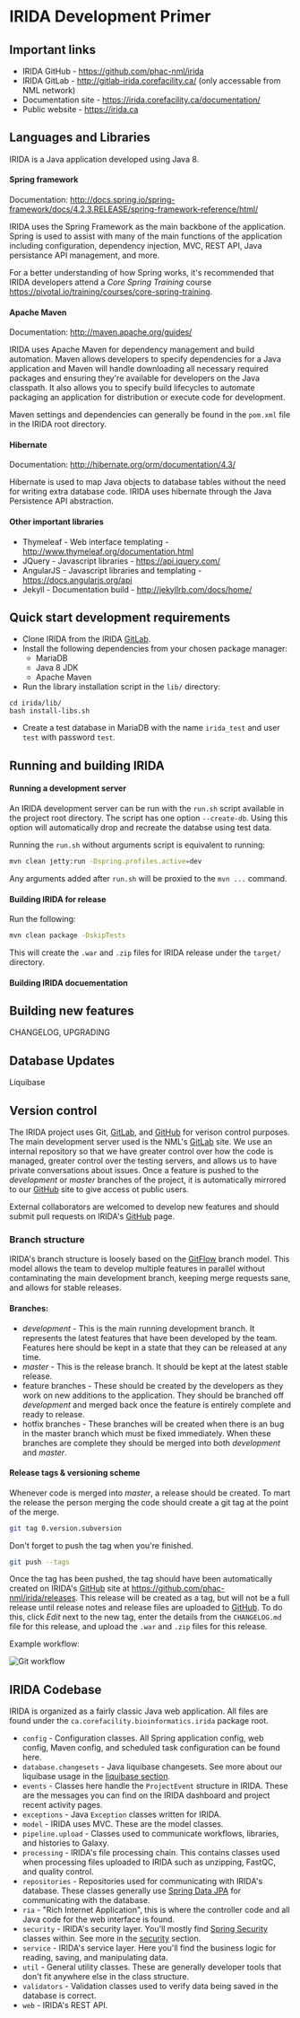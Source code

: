 IRIDA Development Primer
========================

Important links
---------------
* IRIDA GitHub - https://github.com/phac-nml/irida
* IRIDA GitLab - http://gitlab-irida.corefacility.ca/ (only accessable from NML network)
* Documentation site - https://irida.corefacility.ca/documentation/
* Public website - https://irida.ca

Languages and Libraries
-----------------------

IRIDA is a Java application developed using Java 8.

#### Spring framework

Documentation: http://docs.spring.io/spring-framework/docs/4.2.3.RELEASE/spring-framework-reference/html/

IRIDA uses the Spring Framework as the main backbone of the application.  Spring is used to assist with many of the main functions of the application including configuration, dependency injection, MVC, REST API, Java persistance API management, and more.

For a better understanding of how Spring works, it's recommended that IRIDA developers attend a *Core Spring Training* course https://pivotal.io/training/courses/core-spring-training.

#### Apache Maven

Documentation: http://maven.apache.org/guides/

IRIDA uses Apache Maven for dependency management and build automation.  Maven allows developers to specify dependencies for a Java application and Maven will handle downloading all necessary required packages and ensuring they're available for developers on the Java classpath.  It also allows you to specify build lifecycles to automate packaging an application for distribution or execute code for development.

Maven settings and dependencies can generally be found in the `pom.xml` file in the IRIDA root directory.

#### Hibernate

Documentation: http://hibernate.org/orm/documentation/4.3/

Hibernate is used to map Java objects to database tables without the need for writing extra database code.  IRIDA uses hibernate through the Java Persistence API abstraction.

#### Other important libraries

* Thymeleaf - Web interface templating - http://www.thymeleaf.org/documentation.html
* JQuery - Javascript libraries - https://api.jquery.com/
* AngularJS - Javascript libraries and templating - https://docs.angularjs.org/api
* Jekyll - Documentation build - http://jekyllrb.com/docs/home/

Quick start development requirements
------------------------------------

* Clone IRIDA from the IRIDA [GitLab][].
* Install the following dependencies from your chosen package manager:
  * MariaDB
  * Java 8 JDK
  * Apache Maven
* Run the library installation script in the `lib/` directory:
```
cd irida/lib/
bash install-libs.sh
```
* Create a test database in MariaDB with the name `irida_test` and user `test` with password `test`.

Running and building IRIDA
--------------------------

#### Running a development server

An IRIDA development server can be run with the `run.sh` script available in the project root directory.  The script has one option `--create-db`.  Using this option will automatically drop and recreate the databse using test data.

Running the `run.sh` without arguments script is equivalent to running:

```bash
mvn clean jetty:run -Dspring.profiles.active=dev
```

Any arguments added after `run.sh` will be proxied to the `mvn ...` command.

#### Building IRIDA for release

Run the following:

```bash
mvn clean package -DskipTests
```

This will create the `.war` and `.zip` files for IRIDA release under the `target/` directory.

#### Building IRIDA docuementation

Building new features
---------------------
CHANGELOG, UPGRADING

Database Updates
----------------

Liquibase

Version control
---------------

The IRIDA project uses Git, [GitLab][], and [GitHub][] for verison control purposes.  The main development server used is the NML's [GitLab][] site.  We use an internal repository so that we have greater control over how the code is managed, greater control over the testing servers, and allows us to have private conversations about issues.  Once a feature is pushed to the *development* or *master* branches of the project, it is automatically mirrored to our [GitHub][] site to give access ot public users.

External collaborators are welcomed to develop new features and should submit pull requests on IRIDA's [GitHub][] page.

### Branch structure

IRIDA's branch structure is loosely based on the [GitFlow](http://nvie.com/posts/a-successful-git-branching-model) branch model.  This model allows the team to develop multiple features in parallel without contaminating the main development branch, keeping merge requests sane, and allows for stable releases.

#### Branches:

* *development* - This is the main running development branch.  It represents the latest features that have been developed by the team.  Features here should be kept in a state that they can be released at any time.
* *master* - This is the release branch.  It should be kept at the latest stable release.
* feature branches - These should be created by the developers as they work on new additions to the application.  They should be branched off *development* and merged back once the feature is entirely complete and ready to release.
* hotfix branches - These branches will be created when there is an bug in the master branch which must be fixed immediately.  When these branches are complete they should be merged into both *development* and *master*.

#### Release tags & versioning scheme

Whenever code is merged into *master*, a release should be created.  To mart the release the person merging the code should create a git tag at the point of the merge.

```bash
git tag 0.version.subversion
```

Don't forget to push the tag when you're finished.

```bash
git push --tags
```

Once the tag has been pushed, the tag should have been automatically created on IRIDA's [GitHub][] site at https://github.com/phac-nml/irida/releases.  This release will be created as a tag, but will not be a full release until release notes and release files are uploaded to [GitHub][].  To do this, click *Edit* next to the new tag, enter the details from the `CHANGELOG.md` file for this release, and upload the `.war` and `.zip` files for this release.


Example workflow:

![Git workflow](images/git-flow.png)

IRIDA Codebase
--------------

IRIDA is organized as a fairly classic Java web application.  All files are found under the `ca.corefacility.bioinformatics.irida` package root.

* `config` - Configuration classes.  All Spring application config, web config, Maven config, and scheduled task configuration can be found here.
* `database.changesets` - Java liquibase changesets.  See more about our liquibase usage in the [liquibase section](#liquibase).
* `events` - Classes here handle the `ProjectEvent` structure in IRIDA.  These are the messages you can find on the IRIDA dashboard and project recent activity pages.
* `exceptions` - Java `Exception` classes written for IRIDA.
* `model` - IRIDA uses MVC.  These are the model classes.
* `pipeline.upload` - Classes used to communicate workflows, libraries, and histories to Galaxy.
* `processing` - IRIDA's file processing chain.  This contains classes used when processing files uploaded to IRIDA such as unzipping, FastQC, and quality control.
* `repositories` - Repositories used for communicating with IRIDA's database.  These classes generally use [Spring Data JPA][] for communicating with the database.
* `ria` - "Rich Internet Application", this is where the controller code and all Java code for the web interface is found.
* `security` - IRIDA's security layer.  You'll mostly find [Spring Security][]  classes within.  See more in the [security](#security) section.
* `service` - IRIDA's service layer.  Here you'll find the business logic for reading, saving, and manipulating data.
* `util` - General utility classes.  These are generally developer tools that don't fit anywhere else in the class structure.
* `validators` - Validation classes used to verify data being saved in the database is correct.
* `web` - IRIDA's REST API.



[GitHub]: (https://github.com/phac-nml/irida)
[GitLab]: (http://gitlab-irida.corefacility.ca/)
[Spring Data JPA]: (http://projects.spring.io/spring-data-jpa/)
[Spring Security]: (https://projects.spring.io/spring-security/)